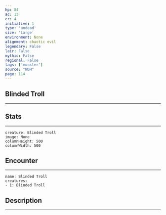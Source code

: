 ```yaml
---
hp: 84
ac: 13
cr: 4
initiative: 1
type: 'undead'    
size: 'Large'
environment: None
alignment: chaotic evil
legendary: False
lair: False
mythic: False
regional: False
tags: ['monster']
source: "WDH"
page: 114
---
```


## Blinded Troll
---



## Stats
---

```statblock
creature: Blinded Troll
image: None
columnHeight: 500
columnWidth: 500
```

## Encounter
---

```encounter-table
name: Blinded Troll
creatures:
- 1: Blinded Troll
```

## Description
---




